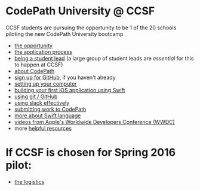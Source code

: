 # CodePath University @ CCSF
CCSF students are pursuing the opportunity to be 1 of the 20 schools piloting the new CodePath University bootcamp

 - [the opportunity](./opportunity.md)
 - [the application process](./application.md)
 - [being a student lead](./studentLeads.md) (a large group of student leads are *essential* for this to happen at CCSF) 
 - [about CodePath](./aboutCodePath.md)
 - [sign up for GitHub](https://github.com/), if you haven't already 
 - [setting up your computer](./setup.md)
 - [building your first iOS application using Swift](./first.md)
 - [using git / GitHub](./git-github.md)
 - [using slack effectively](./slack.md)
 - [submitting work to CodePath](./submitting.md)
 - [more about Swift language](./swift.md)
 - [videos from Apple's Worldwide Developers Conference (WWDC)](./wwdc.md)
 - more [helpful resources](./resources.md)
 
# If CCSF is chosen for Spring 2016 pilot:

 - [the logistics](./logistics.md)
